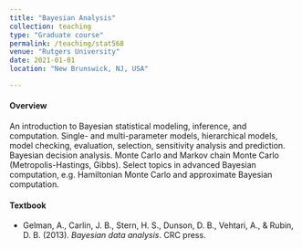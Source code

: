 ```yaml
---
title: "Bayesian Analysis"
collection: teaching
type: "Graduate course"
permalink: /teaching/stat568
venue: "Rutgers University"
date: 2021-01-01
location: "New Brunswick, NJ, USA"

---
```


 
 
#### Overview

An introduction to Bayesian statistical modeling, inference, and computation. Single- and multi-parameter models, hierarchical models, model checking, evaluation, selection, sensitivity analysis and prediction. Bayesian decision analysis. Monte Carlo and Markov chain Monte Carlo (Metropolis-Hastings, Gibbs). Select topics in advanced Bayesian computation, e.g. Hamiltonian Monte Carlo and approximate Bayesian computation.

#### Textbook

* Gelman, A., Carlin, J. B., Stern, H. S., Dunson, D. B., Vehtari, A., & Rubin, D. B. (2013). *Bayesian data analysis*. CRC press.
